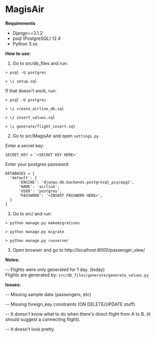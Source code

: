 # MagisAir

<b>Requirements</b>
<ul>
<li> Django==3.1.2 </li>
<li> psql (PostgreSQL) 12.4 </li>
<li> Python 3.xx </li>
</ul>

<b>How to use:</b>
1. Go to src/db_files and run:

`> psql -U postgres`

`> \i setup.sql`

If that doesn't work, run:

`> psql -U postgres`

`> \i create_airline_db.sql`

`> \i insert_values.sql`

`> \i generate/flight_insert.sql`

2. Go to src/MagisAir and open `settings.py`.

  Enter a secret key:

  ```
  SECRET_KEY = '<SECRET KEY HERE>'
  ```
  
  Enter your postgres password:
  ```
  DATABASES = {
    'default': {
        'ENGINE': 'django.db.backends.postgresql_psycopg2',
        'NAME': 'airline',
        'USER': 'postgres',
        'PASSWORD': '<INSERT PASSWORD HERE>',
    }
  }
  ```

3. Go to src/ and run:

`> python manage.py makemigrations`

`> python manage.py migrate`

`> python manage.py runserver`

3. Open browser and go to http://localhost:8000/passenger_view/


<b> Notes: </b>

-- Flights were only generated for 1 day. (today) <br>
   Flights are generated by: `src/db_files/generate/generate_values.py`
 
<b> Issues: </b>

-- Missing sample data (passengers, etc)

-- Missing foreign_key constraints (ON DELETE/UPDATE stuff)

-- It doesn't know what to do when there's direct flight from A to B.
  (it should suggest a connecting flight).
  
-- It doesn't look pretty.
